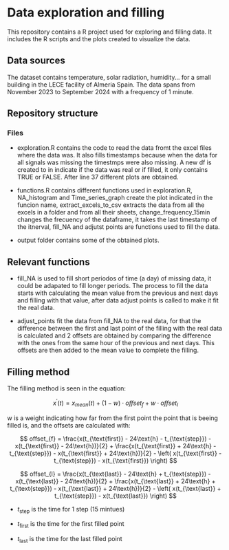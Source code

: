 # Data exploration and filling

This repository contains a R project used for exploring and filling data. It includes the R scripts and the plots created to visualize the data.

## Data sources

The dataset contains temperature, solar radiation, humidity... for a small building in the LECE facility of Almeria Spain. The data spans from November 2023 to September 2024 with a frequency of 1 minute.

## Repository structure

### Files 

- exploration.R contains the code to read the data fromt the excel files where the data was. It also fills timestamps because when the data for all signals was missing the timestmps were also missing. A new df is created to in
  indicate if the data was real or if filled, it only contains TRUE or FALSE. After line 37 different plots are obtained.
  
- functions.R contains different functions used in exploration.R, NA_histogram and Time_series_graph create the plot indicated in the funcion name, extract_excels_to_csv extracts the data from all the excels in a folder and from all their sheets, change_frequency_15min changes the frecuency of the dataframe, it takes the last timestamp of the itnerval, fill_NA and adjutst points are functions used to fill the data.

- output folder contains some of the obtained plots.

## Relevant functions

- fill_NA is used to fill short periodos of time (a day) of missing data, it could be adapated to fill longer periods. The process to fill the data starts with calculating the mean value from the previous and next days and filling with that value, after data adjust points is called to make it fit the real data.

- adjust_points fit the data from fill_NA to the real data, for that the difference between the first and last point of the filling with the real data is calculated and 2 offsets are obtained by comparing the difference with the ones from the same hour of the previous and next days. This offsets are then added to the mean value to complete the filling.

## Filling method

The filling method is seen in the equation:

$$
x^{\prime}(t) = x_{mean}(t) + (1-w) \cdot offset_{f} + w \cdot offset_{l}
$$

w is a weight indicating how far from the first point the point that is beeing filled is, and the offsets are calculated with:

$$
offset_{f} = \frac{x(t_{\text{first}} - 24\text{h} - t_{\text{step}}) - x(t_{\text{first}} - 24\text{h})}{2} + \frac{x(t_{\text{first}} + 24\text{h} - t_{\text{step}}) - x(t_{\text{first}} + 24\text{h})}{2} - \left( x(t_{\text{first}} - t_{\text{step}}) - x(t_{\text{first}}) \right) 
$$

$$
offset_{l} = \frac{x(t_{\text{last}} - 24\text{h} + t_{\text{step}}) - x(t_{\text{last}} - 24\text{h})}{2} + \frac{x(t_{\text{last}} + 24\text{h} + t_{\text{step}}) - x(t_{\text{last}} + 24\text{h})}{2} - \left( x(t_{\text{last}} + t_{\text{step}}) - x(t_{\text{last}}) \right) 
$$

- $t_{\text{step}}$ is the time for 1 step (15 mintues)

- $t_{\text{first}}$ is the time for the first filled point

- $t_{\text{last}}$ is the time for the last filled point








